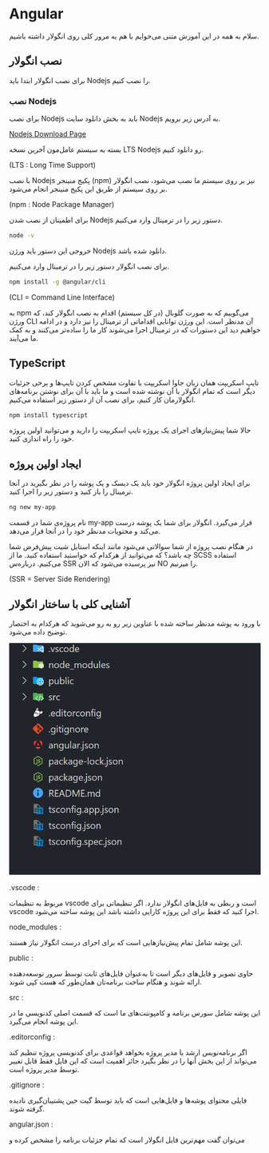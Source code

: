 # Angular

سلام به همه در این آموزش متنی می‌خوایم با هم یه مرور کلی روی انگولار داشته باشیم.

## نصب انگولار

برای نصب انگولار ابتدا باید Nodejs را نصب کنیم.

### نصب Nodejs

برای نصب Nodejs باید به بخش دانلود سایت Nodejs به آدرس زیر برویم.

[Nodejs Download Page](https://nodejs.org/en/download)

بسته به سیستم عامل‌مون آخرین نسخه LTS Nodejs رو دانلود کنیم.

(LTS : Long Time Support)

با نصب Nodejs پکیج منینجر (npm) نیز بر روی سیستم ما نصب می‌شود، نصب انگولار بر روی سیستم از طریق این پکیج منینجر انجام می‌شود.

(npm : Node Package Manager)

برای اطمینان از نصب شدن Nodejs دستور زیر را در ترمینال وارد می‌کنیم.

```bash
node -v
```

خروجی این دستور باید ورژن Nodejs دانلود شده باشد.

برای نصب انگولار دستور زیر را در ترمینال وارد می‌کنیم.

```bash
npm install -g @angular/cli
```

(CLI = Command Line Interface)

به npm می‌گوییم که به صورت گلوبال (در کل سیستم) اقدام به نصب انگولار کند، که ورژن CLI آن مدنظر است. این ورژن توانایی اقداماتی از ترمینال را نیز دارد و در ادامه خواهیم دید این دستورات که در ترمینال اجرا می‌شوند کار ما را ساده‌تر می‌کنند و به کمک ما می‌آیند.

## TypeScript

تایپ اسکریپت همان زبان جاوا اسکریپت با تفاوت مشخص کردن تایپ‌ها و برخی جزئیات دیگر است که تمام انگولار با آن نوشته شده است و ما باید با آن برای نوشتن برنامه‌های انگولارمان کار کنیم، برای نصب آن از دستور زیر استفاده می‌کنیم.

```bash
npm install typescript
```
حالا شما پیش‌نیازهای اجرای یک پروژه تایپ اسکریپت را دارید و می‌توانید اولین پروژه خود را راه اندازی کنید.

## ایجاد اولین پروژه

برای ایجاد اولین پروژه انگولار خود باید یک دیسک و یک پوشه را در نظر بگیرید در آنجا ترمینال را باز کنید و دستور زیر را اجرا کنید.

```bash
ng new my-app
```

نام پروژه‌ی شما در قسمت my-app قرار می‌گیرد. انگولار برای شما یک پوشه درست می‌کند و محتویات مدنظر خود را در آنجا قرار می‌دهد.

در هنگام نصب پروژه از شما سوالاتی می‌شود مانند اینکه استایل شیت پیش‌فرض شما چه باشد؟ که می‌توانید از هرکدام که خواستید استفاده کنید. ما از SCSS استفاده می‌کنیم. درباره‌س SSR نیز پرسیده می‌شود که الان NO را میزنیم.

(SSR = Server Side Rendering)

## آشنایی کلی با ساختار انگولار
با ورود به پوشه مدنظر ساخته شده با عناوین زیر رو به رو می‌شوید که هرکدام به اختصار توضیح داده می‌شود.

![AngularFiles](https://raw.githubusercontent.com/MojtabaKhedri/Angular-Guide/004ef514524ee77640ff6521de49531effad736e/Pic/Screenshot%202025-01-05%20202522.png)

.vscode :

مربوط به تنظیمات vscode است و ربطی به فایل‌های انگولار ندارد. اگر تنظیماتی برای vscode اجرا کنید که فقط برای این پروژه کارایی داشته باشد این پوشه ساخته می‌شود.

node_modules :

این پوشه شامل تمام پیش‌نیازهایی است که برای اجرای درست انگولار نیاز هستند.

public :

حاوی تصویر و فایل‌های دیگر است تا به‌عنوان فایل‌های ثابت توسط سرور توسعه‌دهنده ارائه شوند و هنگام ساخت برنامه‌تان همان‌طور که هست کپی شوند.

src :

این پوشه شامل سورس برنامه و کامپوننت‌های ما است که قسمت اصلی کدنویسی ما در این پوشه انجام می‌گیرد.

.editorconfig :

اگر برنامه‌نویس ارشد یا مدیر پروژه بخواهد قواعدی برای کدنویسی پروژه تنظیم کند می‌تواند از این بخش آنها را در نظر بگیرد حائز اهمیت است که این فایل فقط قابل تغییر توسط مدیر پروژه است.

.gitignore :

فایلی محتوای پوشه‌ها و فایل‌هایی است که باید توسط گیت حین پشتیبان‌گیری نادیده گرفته شوند.

angular.json :

می‌توان گفت مهم‌ترین فایل انگولار است که تمام جزئیات برنامه را مشخص کرده و 
